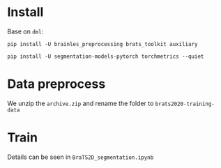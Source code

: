 # Install
Base on `dml`:
```
pip install -U brainles_preprocessing brats_toolkit auxiliary

pip install -U segmentation-models-pytorch torchmetrics --quiet
```

# Data preprocess
We unzip the `archive.zip` and rename the folder to `brats2020-training-data`

# Train
Details can be seen in  `BraTS2D_segmentation.ipynb`
